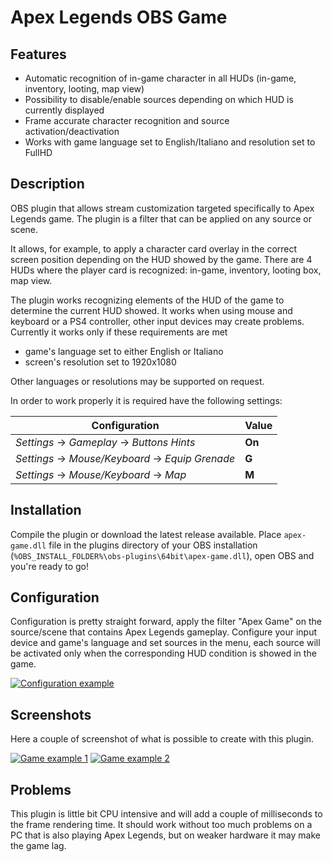 # Apex Legends OBS Game

## Features

 - Automatic recognition of in-game character  in all HUDs (in-game, inventory, looting, map view)
 - Possibility to disable/enable sources depending on which HUD is currently displayed
 - Frame accurate character recognition and source activation/deactivation
 - Works with game language set to English/Italiano and resolution set to FullHD

## Description

OBS plugin that allows stream customization targeted specifically to Apex Legends game. The plugin is a filter that can be applied on any source or scene.

It allows, for example, to apply a character card overlay in the correct screen position depending on the HUD showed by the game. There are 4 HUDs where the player card is recognized: in-game, inventory, looting box, map view.

The plugin works recognizing elements of the HUD of the game to determine the current HUD showed. It works when using mouse and keyboard or a PS4 controller, other input devices may create problems. Currently it works only if these requirements are met

 - game's language set to either English or Italiano
 - screen's resolution set to 1920x1080

Other languages or resolutions may be supported on request.

In order to work properly it is required have the following settings:

| Configuration                                   | Value  |
| ----------------------------------------------- | ------ |
| *Settings* → *Gameplay* → *Buttons Hints*       | **On** |
| *Settings* → *Mouse/Keyboard* → *Equip Grenade* | **G**  |
| *Settings* → *Mouse/Keyboard* → *Map*           | **M**  |

## Installation

Compile the plugin or download the latest release available. Place `apex-game.dll` file in the plugins directory of your OBS installation (`%OBS_INSTALL_FOLDER%\obs-plugins\64bit\apex-game.dll`), open OBS and you're ready to go!

## Configuration

Configuration is pretty straight forward, apply the filter "Apex Game" on the source/scene that contains Apex Legends gameplay. Configure your input device and game's language and set sources in the menu, each source will be activated only when the corresponding HUD condition is showed in the game.

[![Configuration example](https://i.imgur.com/eMTp2e3.png)](https://i.imgur.com/eMTp2e3.png)

## Screenshots

Here a couple of screenshot of what is possible to create with this plugin.

[![Game example 1](https://i.imgur.com/FdHhQc3.png)](https://i.imgur.com/FdHhQc3.png)
[![Game example 2](https://i.imgur.com/Hz0Unwx.png)](https://i.imgur.com/Hz0Unwx.png)

## Problems

This plugin is little bit CPU intensive and will add a couple of milliseconds to the frame rendering time. It should work without too much problems on a PC that is also playing Apex Legends, but on weaker hardware it may make the game lag.